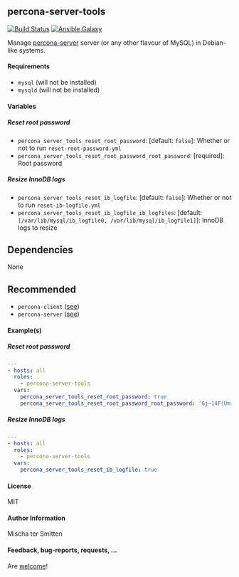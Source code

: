 ## percona-server-tools

[![Build Status](https://travis-ci.org/Oefenweb/ansible-percona-server-tools.svg?branch=master)](https://travis-ci.org/Oefenweb/ansible-percona-server-tools) [![Ansible Galaxy](http://img.shields.io/badge/ansible--galaxy-percona--server--tools-blue.svg)](https://galaxy.ansible.com/list#/roles/5042)

Manage [percona-server](https://www.percona.com/software/mysql-database/percona-server) server (or any other flavour of MySQL) in Debian-like systems.

#### Requirements

* `mysql` (will not be installed)
* `mysqld` (will not be installed)

#### Variables

##### Reset root password

* `percona_server_tools_reset_root_password`: [default: `false`]: Whether or not to run `reset-root-password.yml`
* `percona_server_tools_reset_root_password_root_password`: [required]: Root password

##### Resize InnoDB logs

* `percona_server_tools_reset_ib_logfile`: [default: `false`]: Whether or not to run `reset-ib-logfile.yml`
* `percona_server_tools_reset_ib_logfile_ib_logfiles`: [default: `[/var/lib/mysql/ib_logfile0, /var/lib/mysql/ib_logfile1]`]: InnoDB logs to resize

## Dependencies

None

## Recommended

* `percona-client` ([see](https://github.com/Oefenweb/ansible-percona-client))
* `percona-server` ([see](https://github.com/Oefenweb/ansible-percona-server))

#### Example(s)

##### Reset root password

```yaml
---
- hosts: all
  roles:
    - percona-server-tools
  vars:
    percona_server_tools_reset_root_password: true
    percona_server_tools_reset_root_password_root_password: '6j~14F(Um~@nAz4hn6dT'
```

##### Resize InnoDB logs

```yaml
---
- hosts: all
  roles:
    - percona-server-tools
  vars:
    percona_server_tools_reset_ib_logfile: true
```

#### License

MIT

#### Author Information

Mischa ter Smitten

#### Feedback, bug-reports, requests, ...

Are [welcome](https://github.com/Oefenweb/ansible-percona-server-tools/issues)!
